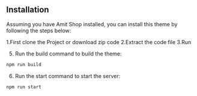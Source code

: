 ## Installation

Assuming you have Amit Shop installed, you can install this theme by following the steps below:

1.First clone the Project or download zip code 
2.Extract the code file
3.Run 


5. Run the build command to build the theme:

```bash
npm run build
```

6. Run the start command to start the server:

```bash
npm run start
```
